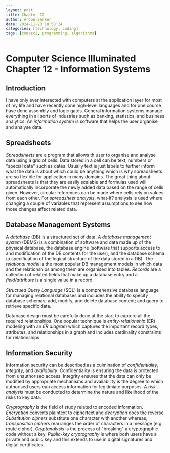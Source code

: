 ```yaml
---
layout: post
title: Chapter 12
author: Arpon Sarker
date: 2024-11-20 18:50:24
categories: [technology, coding]
tags: [compsci, programming, algorithms]
---
```


# Computer Science Illuminated Chapter 12 - Information Systems

## Introduction
I have only ever interacted with computers at the application layer for most of my life and have recently done high-level languages and for one course have done assembly and logic gates. General information systems manage everything in all sorts of industries such as banking, statistics, and business analytics. An *information system* is software that helps the user organise and analyse data.

## Spreadsheets
*Spreadsheets* are a program that allows th user to organise and analyse data using a grid of cells. Data stored in a cell can be text, numbers or "special data" such as dates. Usually text is just labels to further inform what the data is about which could be anything which is why spreadsheets are so flexible for application in many domains. The great thing about spreadsheets is that they are easily scalable and formulas used will automatically incorporate the newly added data based on the range of cells given. However, circular references can be made where cells rely on values from each other. For *spreadsheet analysis*, what-if? analysis is used where changing a couple of variables that represent assumptions to see how those changes affect related data.


## Database Management Systems
A *database* (DB) is a structured set of data. A *database management system* (DBMS) is a combination of software and data made up of the physical database, the database engine (software that supports access to and modification of the DB contents for the user), and the database schema (a specification of the logical structure of the data stored in a DB). The *relational model* is the most popular DB management models in which data and the relationships among them are organised into tables. *Records* are a collection of related fields that make up a database entry and a *field/attribute* is a single value in a record.

*Structued Query Language* (SQL) is a comprehensive database language for managing relational databases and includes the ability to specify database schemas; add, modify, and delete database content; and query to retrieve specific data. 

Database design must be carefully done at the start to capture all the required relationships. One popular technique is *entity-relationship* (ER) modeling with an *ER diagram* which captures the important record types, attributes, and relationships in a graph and includes cardinality constraints for relationships. 

## Information Security
Information security can be described as a culmination of *confidentiality*, *integrity*, and *availability*. Confidentiality is ensuring the data is protected from unauthorised access. Integrity ensures that the data can only be modified by appropriate mechanisms and availability is the degree to which authorised users can access information for legitimiate purposes. A *risk analysis* must be conducted to determine the nature and likelihood of the risks to key data. 

*Cryptography* is the field of study related to encoded information. *Encryption* converts plaintext to ciphertext and *decryption* does the reverse. *Substitution ciphers* substitute one character with another whereas, *transposition ciphers* rearranges the order of  characters in a message (e.g. route cipher). *Cryptanalysis* is the process of "breaking" a cryptographic code without a key. *Public-key cryptography* is where both users have a private and public key and this extends to use in digital signatures and digital certificates. 
